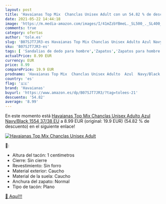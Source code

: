 ```yaml
---
layout: post
title: 'Havaianas Top Mix  Chanclas Unisex Adult con un 54.82 % de descuento'
date: 2021-05-22 14:44:18
image: 'https://m.media-amazon.com/images/I/41mZzbYBmeL._SL500_._SL400_.jpg'
comments: true
category: ofertas
author: 'tole.es'
slug: 'B07SJT7JR3-es Havaianas Top Mix Chanclas Unisex Adulto Azul Navy/Black...'
sku: 'B07SJT7JR3-es'
tags: [ 'Sandalias de dedo para hombre','Zapatos','Zapatos para hombre','Zapatos y complementos','chanclas','havaianas', ]
actualPrice: 8.99 EUR
currency: EUR
price: 8.99
comparePrice: 19.9 EUR
prodname: 'Havaianas Top Mix  Chanclas Unisex Adulto  Azul  Navy/Black 1554   37/38 EU'
country: 'es'
flag: '🇪🇸'
brand: 'Havaianas'
buyurl: 'https://www.amazon.es/dp/B07SJT7JR3/?tag=tolees-21'
descuento: '54.82'
average: '8.99'
---
```


En este momento está [Havaianas Top Mix  Chanclas Unisex Adulto  Azul  Navy/Black 1554   37/38 EU](https://www.amazon.es/dp/B07SJT7JR3/?tag=tolees-21) a 8.99 EUR (original: 19.9 EUR) (54.82 %  de descuento) en el siguiente enlace!

[![Havaianas Top Mix  Chanclas Unisex Adult](https://m.media-amazon.com/images/I/41mZzbYBmeL._SL500_._SL400_.jpg)](https://www.amazon.es/dp/B07SJT7JR3/?tag=tolees-21)

🔎:

- Altura del tacón: 1 centímetros
- Cierre: Sin cierre
- Revestimiento: Sin forro
- Material exterior: Caucho
- Material de la suela: Caucho
- Anchura del zapato: Normal
- Tipo de tacón: Plano

[🛒 Aquí!!!](https://www.amazon.es/dp/B07SJT7JR3/?tag=tolees-21)
